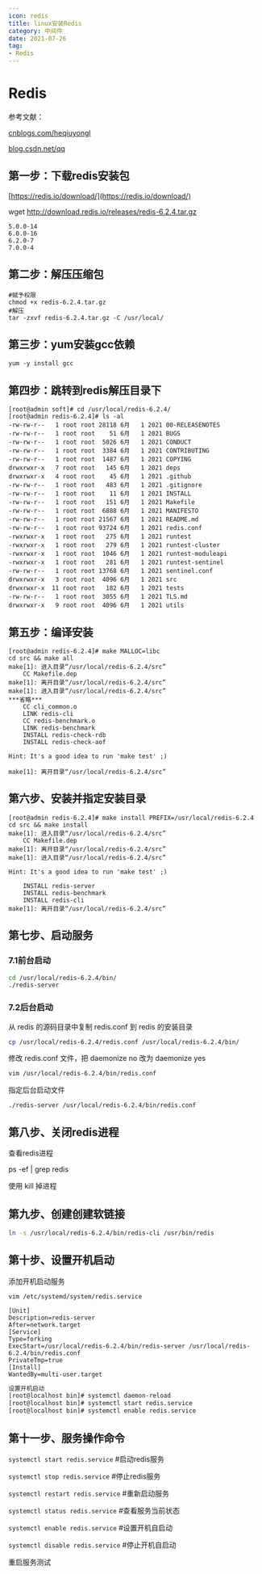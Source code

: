 ```yaml
---
icon: redis
title: linux安装Redis
category: 中间件
date: 2021-07-26
tag:
- Redis
---
```



<!-- more -->


# Redis

参考文献：

[cnblogs.com/heqiuyongl](https://www.cnblogs.com/heqiuyong/p/10463334.html)

[blog.csdn.net/qq](https://blog.csdn.net/qq_42476834/article/details/106033330)

## 第一步：下载redis安装包

[https://redis.io/download/](https://redis.io/download/)

wget http://download.redis.io/releases/redis-6.2.4.tar.gz

```ABAP
5.0.0-14
6.0.0-16
6.2.0-7
7.0.0-4
```



## 第二步：解压压缩包

```shell
#赋予权限
chmod +x redis-6.2.4.tar.gz
#解压
tar -zxvf redis-6.2.4.tar.gz -C /usr/local/
```



## 第三步：yum安装gcc依赖

```shell
yum -y install gcc
```



## 第四步：跳转到redis解压目录下

```shell
[root@admin soft]# cd /usr/local/redis-6.2.4/
[root@admin redis-6.2.4]# ls -al
-rw-rw-r--   1 root root 28118 6月   1 2021 00-RELEASENOTES
-rw-rw-r--   1 root root    51 6月   1 2021 BUGS
-rw-rw-r--   1 root root  5026 6月   1 2021 CONDUCT
-rw-rw-r--   1 root root  3384 6月   1 2021 CONTRIBUTING
-rw-rw-r--   1 root root  1487 6月   1 2021 COPYING
drwxrwxr-x   7 root root   145 6月   1 2021 deps
drwxrwxr-x   4 root root    45 6月   1 2021 .github
-rw-rw-r--   1 root root   483 6月   1 2021 .gitignore
-rw-rw-r--   1 root root    11 6月   1 2021 INSTALL
-rw-rw-r--   1 root root   151 6月   1 2021 Makefile
-rw-rw-r--   1 root root  6888 6月   1 2021 MANIFESTO
-rw-rw-r--   1 root root 21567 6月   1 2021 README.md
-rw-rw-r--   1 root root 93724 6月   1 2021 redis.conf
-rwxrwxr-x   1 root root   275 6月   1 2021 runtest
-rwxrwxr-x   1 root root   279 6月   1 2021 runtest-cluster
-rwxrwxr-x   1 root root  1046 6月   1 2021 runtest-moduleapi
-rwxrwxr-x   1 root root   281 6月   1 2021 runtest-sentinel
-rw-rw-r--   1 root root 13768 6月   1 2021 sentinel.conf
drwxrwxr-x   3 root root  4096 6月   1 2021 src
drwxrwxr-x  11 root root   182 6月   1 2021 tests
-rw-rw-r--   1 root root  3055 6月   1 2021 TLS.md
drwxrwxr-x   9 root root  4096 6月   1 2021 utils
```



## 第五步：编译安装

```shell
[root@admin redis-6.2.4]# make MALLOC=libc
cd src && make all
make[1]: 进入目录“/usr/local/redis-6.2.4/src”
    CC Makefile.dep
make[1]: 离开目录“/usr/local/redis-6.2.4/src”
make[1]: 进入目录“/usr/local/redis-6.2.4/src”
***省略***
    CC cli_common.o
    LINK redis-cli
    CC redis-benchmark.o
    LINK redis-benchmark
    INSTALL redis-check-rdb
    INSTALL redis-check-aof

Hint: It's a good idea to run 'make test' ;)

make[1]: 离开目录“/usr/local/redis-6.2.4/src”
```



## 第六步、安装并指定安装目录

```shell
[root@admin redis-6.2.4]# make install PREFIX=/usr/local/redis-6.2.4
cd src && make install
make[1]: 进入目录“/usr/local/redis-6.2.4/src”
    CC Makefile.dep
make[1]: 离开目录“/usr/local/redis-6.2.4/src”
make[1]: 进入目录“/usr/local/redis-6.2.4/src”

Hint: It's a good idea to run 'make test' ;)

    INSTALL redis-server
    INSTALL redis-benchmark
    INSTALL redis-cli
make[1]: 离开目录“/usr/local/redis-6.2.4/src”
```



## 第七步、启动服务

### 7.1前台启动

~~~bash
cd /usr/local/redis-6.2.4/bin/
./redis-server
~~~

### 7.2后台启动

从 redis 的源码目录中复制 redis.conf 到 redis 的安装目录

~~~bash
cp /usr/local/redis-6.2.4/redis.conf /usr/local/redis-6.2.4/bin/
~~~

修改 redis.conf 文件，把 daemonize no 改为 daemonize yes

~~~bash
vim /usr/local/redis-6.2.4/bin/redis.conf
~~~

指定后台启动文件

```shell
./redis-server /usr/local/redis-6.2.4/bin/redis.conf
```



## 第八步、关闭redis进程

查看redis进程

ps -ef | grep redis

使用 kill 掉进程



## 第九步、创建创建软链接

~~~bash
ln -s /usr/local/redis-6.2.4/bin/redis-cli /usr/bin/redis
~~~



## 第十步、设置开机启动

添加开机启动服务

`vim /etc/systemd/system/redis.service`

~~~shell
[Unit]
Description=redis-server
After=network.target
[Service]
Type=forking
ExecStart=/usr/local/redis-6.2.4/bin/redis-server /usr/local/redis-6.2.4/bin/redis.conf
PrivateTmp=true
[Install]
WantedBy=multi-user.target
~~~

~~~bash
设置开机启动
[root@localhost bin]# systemctl daemon-reload
[root@localhost bin]# systemctl start redis.service
[root@localhost bin]# systemctl enable redis.service
~~~

## 第十一步、服务操作命令

`systemctl start redis.service`   #启动redis服务

`systemctl stop redis.service`   #停止redis服务

`systemctl restart redis.service`   #重新启动服务

`systemctl status redis.service`   #查看服务当前状态

`systemctl enable redis.service`   #设置开机自启动

`systemctl disable redis.service`   #停止开机自启动



重启服务测试

